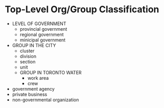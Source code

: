 # Top-Level Org/Group Classification

* LEVEL OF GOVERNMENT
    * provincial government
    * regional government
    * minicipal government
* GROUP IN THE CITY
    * cluster
    * division
    * section
    * unit
    * GROUP IN TORONTO WATER
        * work area
        * crew
* government agency
* private business
* non-governmental organization